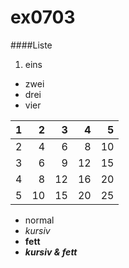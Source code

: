 # ex0703

####Liste
1. eins
- zwei
- drei
- vier

|1|2|3|4|5|
|--:|--:|--:|--:|--:|
|2|4|6|8|10|
|3|6|9|12|15|
|4|8|12|16|20|
|5|10|15|20|25|

- normal
- *kursiv*
- **fett**
- ***kursiv & fett***
